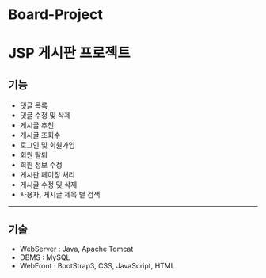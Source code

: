 # Board-Project
# JSP 게시판 프로젝트

## 기능
* 댓글 목록
* 댓글 수정 및 삭제 
* 게시글 추천
* 게시글 조회수
* 로그인 및 회원가입
* 회원 탈퇴
* 회원 정보 수정 
* 게시판 페이징 처리
* 게시글 수정 및 삭제
* 사용자, 게시글 제목 별 검색
---
## 기술
* WebServer : Java, Apache Tomcat
* DBMS : MySQL
* WebFront : BootStrap3, CSS, JavaScript, HTML
